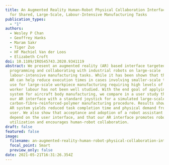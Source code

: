 ```yaml
---
title: An Augmented Reality Human-Robot Physical Collaboration Interface Design
  for Shared, Large-Scale, Labour-Intensive Manufacturing Tasks
publication_types:
  - "1"
authors:
  - Wesley P Chan
  - Geoffrey Hanks
  - Maram Sakr
  - Tiger Zuo
  - HF Machiel Van der Loos
  - Elizabeth Croft
doi: 10.1109/IROS45743.2020.9341119
abstract: We present an augmented reality (AR) based interface targeted for
  programming and collaborating with industrial robots on large-scale
  labour-intensive manufacturing tasks. While it has been shown that the use of
  AR can help reduce execution times in cases involving smaller-scale tasks, its
  use for large-scale workpiece manufacturing requiring high levels of human
  worker labour has not been well studied. With the end goal of applying our AR
  system for aircraft body manufacturing, we compare in a user study the use of
  our AR interface with a standard joystick for a simulated large-scale
  carbon-fibre-reinforced-polymer manufacturing procedure. Results show that our
  AR system yields reduced task completion time and physical demand from the
  user. We also show that acceptance and adoption of a robot assistant may
  depend on the user interface, and that our AR interface promotes robot
  utilization and encourages human-robot collaboration.
draft: false
featured: false
image:
  filename: an-augmented-reality-human-robot-physical-collaboration-interface-design-for-shared-large-scale-labour-intensive-manufacturing-tasks.png
  focal_point: Smart
  preview_only: false
date: 2021-05-21T16:31:26.354Z
---
```


